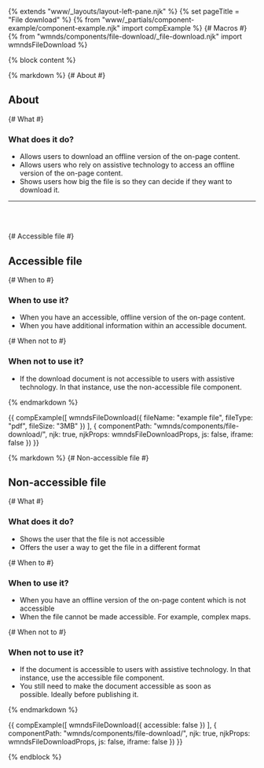 {% extends "www/_layouts/layout-left-pane.njk" %}
{% set pageTitle = "File download" %}
{% from "www/_partials/component-example/component-example.njk" import compExample %}
{# Macros #}
{% from "wmnds/components/file-download/_file-download.njk" import wmndsFileDownload %}

{% block content %}

{% markdown %}
{# About #}

## About

{# What #}

### What does it do?

- Allows users to download an offline version of the on-page content.
- Allows users who rely on assistive technology to access an offline version of the on-page content.
- Shows users how big the file is so they can decide if they want to download it.

---

<br />
<br />

{# Accessible file #}

## Accessible file

{# When to #}

### When to use it?

- When you have an accessible, offline version of the on-page content.
- When you have additional information within an accessible document.

{# When not to #}

### When not to use it?

- If the download document is not accessible to users with assistive technology. In that instance, use the non-accessible file component.

{% endmarkdown %}

{{
    compExample([
        wmndsFileDownload({
            fileName: "example file",
            fileType: "pdf",
            fileSize: "3MB"
        })
    ], {
        componentPath: "wmnds/components/file-download/",
        njk: true,
        njkProps: wmndsFileDownloadProps,
        js: false,
        iframe: false
    })
}}

{% markdown %}
{# Non-accessible file #}

## Non-accessible file

{# What #}

### What does it do? <a name="non-accessible-what-does-it-do"></a>

- Shows the user that the file is not accessible
- Offers the user a way to get the file in a different format

{# When to #}

### When to use it? <a name="non-accessible-when-to-use-it"></a>

- When you have an offline version of the on-page content which is not accessible
- When the file cannot be made accessible. For example, complex maps.

{# When not to #}

### When not to use it? <a name="non-accessible-when-not-to-use-it"></a>

- If the document is accessible to users with assistive technology. In that instance, use the accessible file component.
- You still need to make the document accessible as soon as possible. Ideally before publishing it.

{% endmarkdown %}

{{
    compExample([
        wmndsFileDownload({
            accessible: false
        })
    ], {
        componentPath: "wmnds/components/file-download/",
        njk: true,
        njkProps: wmndsFileDownloadProps,
        js: false,
        iframe: false
    })
}}

{% endblock %}
